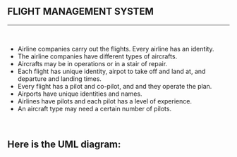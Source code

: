 ## FLIGHT MANAGEMENT SYSTEM
-------------------------

<br>

- Airline companies carry out the flights. Every airline has an identity.
- The airline companies have different types of aircrafts.
- Aircrafts may be in operations or in a stair of repair.
- Each flight has unique identity, airpot to take off and land at, and departure and landing times.
- Every flight has a pilot and co-pilot, and and they operate the plan.
- Airports have unique identities and names.
- Airlines have pilots and each pilot has a level of experience.
- An aircraft type may need a certain number of pilots.

<br>

Here is the UML diagram:
-

<br>
